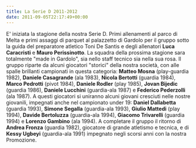 ```yaml
---
title: La Serie D 2011-2012
date: 2011-09-05T22:17:49+00:00
---
```

E' iniziata la stagione della nostra Serie D. Primi allenamenti al parco di Melta e primi assaggi di parquet al palazzetto di Gardolo per il gruppo sotto la guida del preparatore atletico Toni De Santis e degli allenatori **Luca Caracristi** e **Mauro Perissinotto**. La squadra della prossima stagione sara totalmente "made in Gardolo", sia nello staff tecnico sia nella sua rosa. Il gruppo riparte da alcuni giocatori "storici" della nostra società, con alle spalle brillanti campionati in questa categoria: **Matteo Mosna** (play-guardia 1982), **Daniele Casagrande** (ala 1983), **Nicola Bertotti** (guardia 1984), **Marco Pedrotti** (pivot 1984), **Daniele Rodler** (play 1985), **Jovan Bijedic** (guardia 1986), **Daniele Lucchini** (guardia-ala 1987) e **Federico Pederzolli** (ala 1987). A questi giocatori si uniranno alcuni giovani cresciuti nelle nostre giovanili, impegnati anche nel campionato under 19: **Daniel Dallabetta** (guardia 1993), **Simone Segalla** (guardia-ala 1993), **Giulio Mattedi** (play 1994), **Davide Bertoluzza** (guardia-ala 1994), **Giacomo Trivarelli** (guardia 1994) e **Lorenzo Gambino** (ala 1994). A completare il gruppo il ritorno di **Andrea Fronza** (guardia 1982), giocatore di grande atletismo e tecnica, e di **Kessy Ugbeyi** (guardia-ala 1991) impegnato negli scorsi anni con la nostra Promozione.